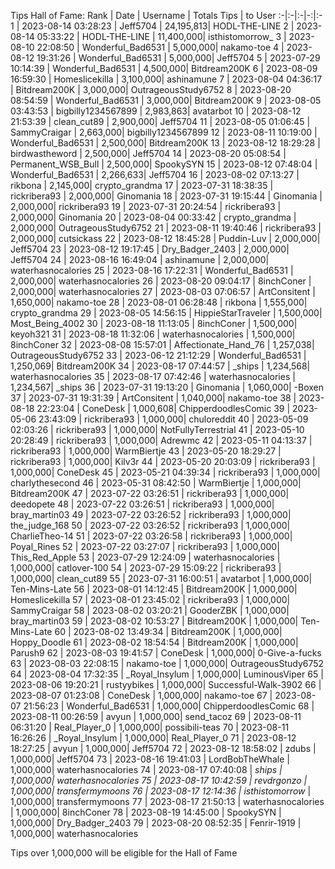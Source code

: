 Tips Hall of Fame:
Rank | Date | Username | Totals Tips | to User
:-|:-|:-|-:|:-
1 | 2023-08-14 03:28:23 | Jeff5704 | 24,195,813| HODL-THE-LINE
2 | 2023-08-14 05:33:22 | HODL-THE-LINE | 11,400,000| isthistomorrow_
3 | 2023-08-10 22:08:50 | Wonderful_Bad6531 | 5,000,000| nakamo-toe
4 | 2023-08-12 19:31:26 | Wonderful_Bad6531 | 5,000,000| Jeff5704
5 | 2023-07-29 10:14:39 | Wonderful_Bad6531 | 4,500,000| Bitdream200K
6 | 2023-08-09 16:59:30 | Homeslicekilla | 3,100,000| ashinamune
7 | 2023-08-04 04:36:17 | Bitdream200K | 3,000,000| OutrageousStudy6752
8 | 2023-08-20 08:54:59 | Wonderful_Bad6531 | 3,000,000| Bitdream200K
9 | 2023-08-05 03:43:53 | bigbilly1234567899 | 2,983,863| avatarbot
10 | 2023-08-12 21:53:39 | clean_cut89 | 2,900,000| Jeff5704
11 | 2023-08-05 01:06:45 | SammyCraigar | 2,663,000| bigbilly1234567899
12 | 2023-08-11 10:19:00 | Wonderful_Bad6531 | 2,500,000| Bitdream200K
13 | 2023-08-12 18:29:28 | birdwastheword | 2,500,000| Jeff5704
14 | 2023-08-20 05:08:54 | Permanent_WSB_Bull | 2,500,000| SpookySYN
15 | 2023-08-12 07:48:04 | Wonderful_Bad6531 | 2,266,633| Jeff5704
16 | 2023-08-02 07:13:27 | rikbona | 2,145,000| crypto_grandma
17 | 2023-07-31 18:38:35 | rickribera93 | 2,000,000| Ginomania
18 | 2023-07-31 19:15:44 | Ginomania | 2,000,000| rickribera93
19 | 2023-07-31 20:24:54 | rickribera93 | 2,000,000| Ginomania
20 | 2023-08-04 00:33:42 | crypto_grandma | 2,000,000| OutrageousStudy6752
21 | 2023-08-11 19:40:46 | rickribera93 | 2,000,000| cutsickass
22 | 2023-08-12 18:45:28 | Puddin-Luv | 2,000,000| Jeff5704
23 | 2023-08-12 19:17:45 | Dry_Badger_2403 | 2,000,000| Jeff5704
24 | 2023-08-16 16:49:04 | ashinamune | 2,000,000| waterhasnocalories
25 | 2023-08-16 17:22:31 | Wonderful_Bad6531 | 2,000,000| waterhasnocalories
26 | 2023-08-20 09:04:17 | 8inchConer | 2,000,000| waterhasnocalories
27 | 2023-08-03 07:06:57 | ArtConsitent | 1,650,000| nakamo-toe
28 | 2023-08-01 06:28:48 | rikbona | 1,555,000| crypto_grandma
29 | 2023-08-05 14:56:15 | HippieStarTraveler | 1,500,000| Most_Being_4002
30 | 2023-08-18 11:13:05 | 8inchConer | 1,500,000| keyoh321
31 | 2023-08-18 11:32:06 | waterhasnocalories | 1,500,000| 8inchConer
32 | 2023-08-08 15:57:01 | Affectionate_Hand_76 | 1,257,038| OutrageousStudy6752
33 | 2023-06-12 21:12:29 | Wonderful_Bad6531 | 1,250,069| Bitdream200K
34 | 2023-08-17 07:44:57 | _ships | 1,234,568| waterhasnocalories
35 | 2023-08-17 07:42:46 | waterhasnocalories | 1,234,567| _ships
36 | 2023-07-31 19:13:20 | Ginomania | 1,060,000| -Boxen
37 | 2023-07-31 19:31:39 | ArtConsitent | 1,040,000| nakamo-toe
38 | 2023-08-18 22:23:04 | ConeDesk | 1,000,608| ChipperdoodlesComic
39 | 2023-05-06 23:43:09 | rickribera93 | 1,000,000| chuloreddit
40 | 2023-05-09 02:03:26 | rickribera93 | 1,000,000| NotFullyTerrestrial
41 | 2023-05-10 20:28:49 | rickribera93 | 1,000,000| Adrewmc
42 | 2023-05-11 04:13:37 | rickribera93 | 1,000,000| WarmBiertje
43 | 2023-05-20 18:29:27 | rickribera93 | 1,000,000| Kilv3r
44 | 2023-05-20 20:03:09 | rickribera93 | 1,000,000| ConeDesk
45 | 2023-05-21 04:39:34 | rickribera93 | 1,000,000| charlythesecond
46 | 2023-05-31 08:42:50 | WarmBiertje | 1,000,000| Bitdream200K
47 | 2023-07-22 03:26:51 | rickribera93 | 1,000,000| deedopete
48 | 2023-07-22 03:26:51 | rickribera93 | 1,000,000| bray_martin03
49 | 2023-07-22 03:26:52 | rickribera93 | 1,000,000| the_judge_168
50 | 2023-07-22 03:26:52 | rickribera93 | 1,000,000| CharlieTheo-14
51 | 2023-07-22 03:26:58 | rickribera93 | 1,000,000| Poyal_Rines
52 | 2023-07-22 03:27:07 | rickribera93 | 1,000,000| This_Red_Apple
53 | 2023-07-29 12:24:09 | waterhasnocalories | 1,000,000| catlover-100
54 | 2023-07-29 15:09:22 | rickribera93 | 1,000,000| clean_cut89
55 | 2023-07-31 16:00:51 | avatarbot | 1,000,000| Ten-Mins-Late
56 | 2023-08-01 14:12:45 | Bitdream200K | 1,000,000| Homeslicekilla
57 | 2023-08-01 23:45:02 | rickribera93 | 1,000,000| SammyCraigar
58 | 2023-08-02 03:20:21 | GooderZBK | 1,000,000| bray_martin03
59 | 2023-08-02 10:53:27 | Bitdream200K | 1,000,000| Ten-Mins-Late
60 | 2023-08-02 13:49:34 | Bitdream200K | 1,000,000| Hoppy_Doodle
61 | 2023-08-02 18:54:54 | Bitdream200K | 1,000,000| Parush9
62 | 2023-08-03 19:41:57 | ConeDesk | 1,000,000| 0-Give-a-fucks
63 | 2023-08-03 22:08:15 | nakamo-toe | 1,000,000| OutrageousStudy6752
64 | 2023-08-04 17:32:35 | _Royal_Insylum | 1,000,000| LuminousViper
65 | 2023-08-06 19:20:21 | rustyybikes | 1,000,000| Successful-Walk-3902
66 | 2023-08-07 01:23:08 | ConeDesk | 1,000,000| nakamo-toe
67 | 2023-08-07 21:56:23 | Wonderful_Bad6531 | 1,000,000| ChipperdoodlesComic
68 | 2023-08-11 00:26:59 | avyun | 1,000,000| send_tacoz
69 | 2023-08-11 06:31:20 | Real_Player_0 | 1,000,000| possibili-teas
70 | 2023-08-11 16:26:26 | _Royal_Insylum | 1,000,000| Real_Player_0
71 | 2023-08-12 18:27:25 | avyun | 1,000,000| Jeff5704
72 | 2023-08-12 18:58:02 | zdubs | 1,000,000| Jeff5704
73 | 2023-08-16 19:41:03 | LordBobTheWhale | 1,000,000| waterhasnocalories
74 | 2023-08-17 07:40:08 | _ships | 1,000,000| waterhasnocalories
75 | 2023-08-17 10:42:59 | revdrgonzo | 1,000,000| transfermymoons
76 | 2023-08-17 12:14:36 | isthistomorrow_ | 1,000,000| transfermymoons
77 | 2023-08-17 21:50:13 | waterhasnocalories | 1,000,000| 8inchConer
78 | 2023-08-19 14:45:00 | SpookySYN | 1,000,000| Dry_Badger_2403
79 | 2023-08-20 08:52:35 | Fenrir-1919 | 1,000,000| waterhasnocalories

Tips over 1,000,000 will be eligible for the Hall of Fame
